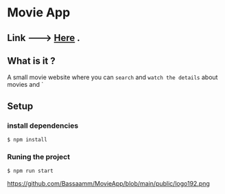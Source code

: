# Movie App

## Link ---> [Here](https://basssam.me/) .

## What is it ?

A small movie website where you can `search` and `watch the details` about movies and `


## Setup

### install dependencies

    $ npm install

### Runing the project

    $ npm run start
https://github.com/Bassaamm/MovieApp/blob/main/public/logo192.png
